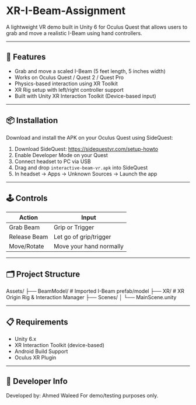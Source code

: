 # XR-I-Beam-Assignment
A lightweight VR demo built in Unity 6 for Oculus Quest that allows users to grab and move a realistic I-Beam using hand controllers.

---

## 🎯 Features

- Grab and move a scaled I-Beam (5 feet length, 5 inches width)
- Works on Oculus Quest / Quest 2 / Quest Pro
- Physics-based interaction using XR Toolkit
- XR Rig setup with left/right controller support
- Built with Unity XR Interaction Toolkit (Device-based input)

---

## 📦 Installation

Download and install the APK on your Oculus Quest using SideQuest:

1. Download SideQuest: https://sidequestvr.com/setup-howto  
2. Enable Developer Mode on your Quest  
3. Connect headset to PC via USB  
4. Drag and drop `interactive-beam-vr.apk` into SideQuest  
5. In headset → Apps → Unknown Sources → Launch the app

---

## 🕹️ Controls

| Action        | Input                         |
|---------------|-------------------------------|
| Grab Beam     | Grip or Trigger               |
| Release Beam  | Let go of grip/trigger        |
| Move/Rotate   | Move your hand normally       |

---

## 🗂️ Project Structure
Assets/
├── BeamModel/ # Imported I-Beam prefab/model
├── XR/ # XR Origin Rig & Interaction Manager
├── Scenes/
│ └── MainScene.unity

---

## 📋 Requirements

- Unity 6.x
- XR Interaction Toolkit (device-based)
- Android Build Support
- Oculus XR Plugin

---

## 📧 Developer Info

Developed by: Ahmed Waleed 
For demo/testing purposes only.
